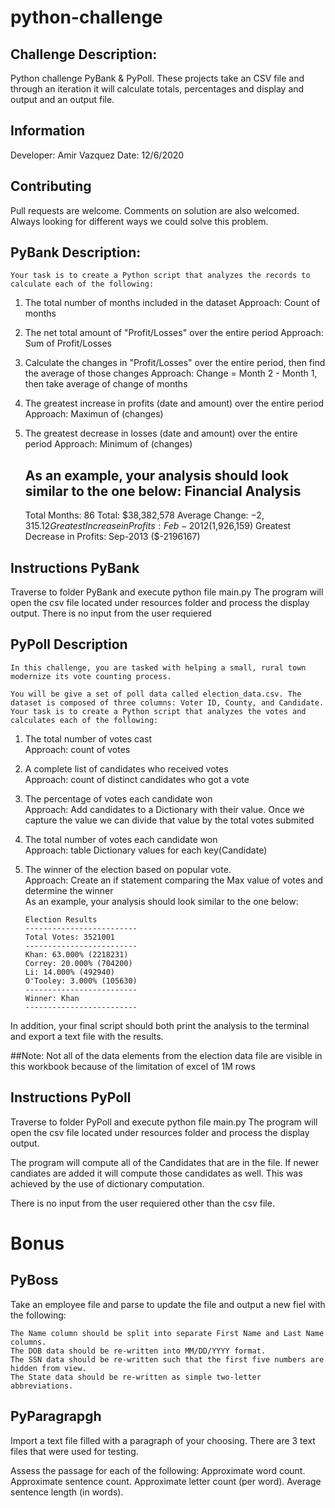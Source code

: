 # python-challenge

## Challenge Description:
Python challenge PyBank & PyPoll. These projects take an CSV file and through an iteration it will calculate
totals, percentages and display and output and an output file.

## Information
Developer: Amir Vazquez
Date: 12/6/2020

## Contributing
Pull requests are welcome. Comments on solution are also welcomed. Always looking for different ways we could solve this problem.



## PyBank Description:
	Your task is to create a Python script that analyzes the records to calculate each of the following:
	
1)	The total number of months included in the dataset
	Approach: Count of months
2)	The net total amount of "Profit/Losses" over the entire period
	Approach: Sum of Profit/Losses
3)	Calculate the changes in "Profit/Losses" over the entire period, then find the average of those changes
	Approach: Change = Month 2 - Month 1, then take average of change of months
4)	The greatest increase in profits (date and amount) over the entire period
	Approach: Maximun of (changes)
5)	The greatest decrease in losses (date and amount) over the entire period
	Approach: Minimum of (changes)
	
	As an example, your analysis should look similar to the one below:
	Financial Analysis
	----------------------------
	Total Months: 86
	Total: $38,382,578
	Average  Change: $-2,315.12
	Greatest Increase in Profits: Feb-2012 ($1,926,159)
	Greatest Decrease in Profits: Sep-2013 ($-2196167)


## Instructions PyBank
Traverse to folder PyBank and execute python file main.py
The program will open the csv file located under resources folder and process the display output.
There is no input from the user requiered

## PyPoll Description	
	In this challenge, you are tasked with helping a small, rural town modernize its vote counting process.	
		
	You will be give a set of poll data called election_data.csv. The dataset is composed of three columns: Voter ID, County, and Candidate. Your task is to create a Python script that analyzes the votes and calculates each of the following:	
		
1)	The total number of votes cast	
	Approach: count of votes	
2)	A complete list of candidates who received votes	
	Approach: count of distinct candidates who got a vote	
3)	The percentage of votes each candidate won	
	Approach: Add candidates to a Dictionary with their value. Once we capture the value we can divide that value by the total votes submited	
4)	The total number of votes each candidate won	
	Approach: table Dictionary values for each key(Candidate)	
5)	The winner of the election based on popular vote.	
	Approach: Create an if statement comparing the Max value of votes and determine the winner	
	As an example, your analysis should look similar to the one below:	
		
		Election Results
		-------------------------
		Total Votes: 3521001
		-------------------------
		Khan: 63.000% (2218231)
		Correy: 20.000% (704200)
		Li: 14.000% (492940)
		O'Tooley: 3.000% (105630)
		-------------------------
		Winner: Khan
		-------------------------
		
In addition, your final script should both print the analysis to the terminal and export a text file with the results.	
	
##Note: Not all of the data elements from the election data file are visible in this workbook because of the limitation of excel of 1M rows	

## Instructions PyPoll
Traverse to folder PyPoll and execute python file main.py
The program will open the csv file located under resources folder and process the display output.

The program will compute all of the Candidates that are in the file. If newer candiates are added it will compute those candidates as well.
This was achieved by the use of dictionary computation.

There is no input from the user requiered other than the csv file.



# Bonus

## PyBoss
Take an employee file and parse to update the file and output a new fiel with the following:

	The Name column should be split into separate First Name and Last Name columns.
	The DOB data should be re-written into MM/DD/YYYY format.
	The SSN data should be re-written such that the first five numbers are hidden from view.
	The State data should be re-written as simple two-letter abbreviations.

## PyParagrapgh
Import a text file filled with a paragraph of your choosing.
There are 3 text files that were used for testing.

Assess the passage for each of the following:
	Approximate word count.
	Approximate sentence count.
	Approximate letter count (per word).
	Average sentence length (in words).